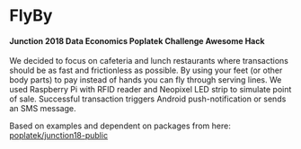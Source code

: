 # FlyBy
#### Junction 2018 Data Economics Poplatek Challenge Awesome Hack

We decided to focus on cafeteria and lunch restaurants where transactions should be as fast and frictionless as possible. By using your feet (or other body parts) to pay instead of hands you can fly through serving lines.
We used Raspberry Pi with RFID reader and Neopixel LED strip to simulate point of sale. Successful transaction triggers Android push-notification or sends an SMS message.

Based on examples and dependent on packages from here: [poplatek/junction18-public](https://github.com/poplatek/junction18-public)

